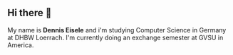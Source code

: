 ## Hi there 👋
My name is **Dennis Eisele** and i'm studying Computer Science in Germany at DHBW Loerrach. I'm currently doing an exchange semester at GVSU in America.

